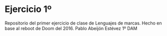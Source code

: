 # Ejercicio 1º
Repositorio del primer ejercicio de clase de Lenguajes de marcas. Hecho en base al reboot de Doom del 2016. 
Pablo Abeijón Estévez 1º DAM
